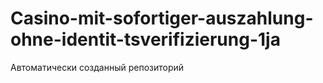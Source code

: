 # Casino-mit-sofortiger-auszahlung-ohne-identit-tsverifizierung-1ja
Автоматически созданный репозиторий

